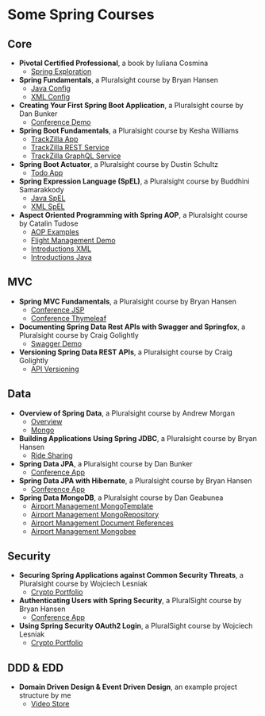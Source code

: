 # Some Spring Courses

## Core

- **Pivotal Certified Professional**, a book by Iuliana Cosmina
  - [Spring Exploration](spring-exploration/README.md)
- **Spring Fundamentals**, a Pluralsight course by Bryan Hansen
  - [Java Config](conference-java/README.md)
  - [XML Config](conference-xml/README.md)
- **Creating Your First Spring Boot Application**, a Pluralsight course by Dan Bunker
  - [Conference Demo](conference-demo/README.md)
- **Spring Boot Fundamentals**, a Pluralsight course by Kesha Williams
  - [TrackZilla App](track-zilla/README.md)
  - [TrackZilla REST Service](track-zilla-REST/README.md)
  - [TrackZilla GraphQL Service](track-zilla-GraphQL/README.md)
- **Spring Boot Actuator**, a Pluralsight course by Dustin Schultz
  - [Todo App](todo-app/README.md)
- **Spring Expression Language (SpEL)**, a Pluralsight course by Buddhini Samarakkody
  - [Java SpEL](spel-demo/README.md)
  - [XML SpEL](spel-demo-xml/README.md)
- **Aspect Oriented Programming with Spring AOP**, a Pluralsight course by Catalin Tudose
  - [AOP Examples](aop-examples/README.md)
  - [Flight Management Demo](flightsmanagement/README.md)
  - [Introductions XML](flightsmanagement-xml/README.md)
  - [Introductions Java](flightsmanagement-java/README.md)

## MVC

- **Spring MVC Fundamentals**, a Pluralsight course by Bryan Hansen
  - [Conference JSP](conference-app/README.md)
  - [Conference Thymeleaf](conference-app-thymeleaf/README.md)
- **Documenting Spring Data Rest APIs with Swagger and Springfox**, a Pluralsight course by Craig Golightly
  - [Swagger Demo](swagger-demo/README.md)
- **Versioning Spring Data REST APIs**, a Pluralsight course by Craig Golightly
  - [API Versioning](swagger-demo/Versioning.md)

## Data

- **Overview of Spring Data**, a Pluralsight course by Andrew Morgan
  - [Overview](spring-data-overview/README.md)
  - [Mongo](spring-data-overview-mongo/README.md)
- **Building Applications Using Spring JDBC**, a Pluralsight course by Bryan Hansen
  - [Ride Sharing](ride-sharing/README.md)
- **Spring Data JPA**, a Pluralsight course by Dan Bunker
  - [Conference App](conference-data-jpa/README.md)
- **Spring Data JPA with Hibernate**, a Pluralsight course by Bryan Hansen
  - [Conference App](conference-app-jpa/README.md)
- **Spring Data MongoDB**, a Pluralsight course by Dan Geabunea
  - [Airport Management MongoTemplate](data-jpa-mongo/README.md)
  - [Airport Management MongoRepository](data-jpa-mongo-repository/README.md)
  - [Airport Management Document References](data-jpa-mongo-references/README.md)
  - [Airport Management Mongobee](data-jpa-mongobee/README.md)

## Security

- **Securing Spring Applications against Common Security Threats**, a Pluralsight course by Wojciech Lesniak
  - [Crypto Portfolio](crypto-portfolio/README.md)
- **Authenticating Users with Spring Security**, a PluralSight course by Bryan Hansen
  - [Conference App](conference-security/README.md)
- **Using Spring Security OAuth2 Login**, a PluralSight course by Wojciech Lesniak
  - [Crypto Portfolio](crypto-portfolio-oauth/README.md)

## DDD & EDD

- **Domain Driven Design & Event Driven Design**, an example project structure by me
  - [Video Store](video-store/README.md)